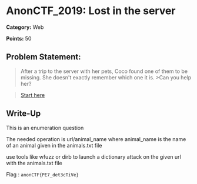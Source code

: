 # AnonCTF_2019: Lost in the server

**Category:** Web

**Points:** 50

## Problem Statement:

>After a trip to the server with her pets, Coco found one of them to be missing. She doesn't exactly remember which one it is. >Can you help her?

>[Start here](https://anonctf.000webhostapp.com/)

## Write-Up

This is an enumeration question 

The needed operation is url/animal_name where animal_name is the name of an animal given in the animals.txt file

use tools like wfuzz or dirb to launch a dictionary attack on the given url with the animals.txt file

Flag : `anonCTF{PE7_det3cTiVe}`
